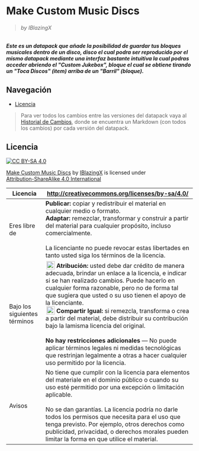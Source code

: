 [changelog-url]: https://github.com/IBlazingX/-Minecraft-Make-Custom-Music-Discs/tree/main/changelog

# Make Custom Music Discs
> ###### by IBlazingX

##### Este es un datapack que añade la posibilidad de guardar tus bloques musicales dentro de un disco, disco el cual podra ser reproducido por el mismo datapack mediante una interfaz bastante intuitiva la cual podras acceder abriendo el "Custom Jukebox", bloque el cual se obtiene tirando un "Toca Discos" (item) arriba de un "Barril" (bloque).

## Navegación
- [Licencia](#licencia)

> Para ver todos los cambios entre las versiones del datapack vaya al [Historial de Cambios](changelog-url), donde se encuentra un Markdown (con todos los cambios) por cada versión del datapack.

## Licencia
[![CC BY-SA 4.0][cc-by-sa-image]][cc-by-sa]

<p xmlns:cc="http://creativecommons.org/ns#" xmlns:dct="http://purl.org/dc/terms/"><a property="dct:title" rel="cc:attributionURL" href="https://github.com/IBlazingX/-Minecraft-Make-Custom-Music-Discs">Make Custom Music Discs</a> by <a rel="cc:attributionURL dct:creator" property="cc:attributionName" href="https://github.com/IBlazingX">IBlazingX</a> is licensed under <a href="http://creativecommons.org/licenses/by-sa/4.0/?ref=chooser-v1" target="_blank" rel="license noopener noreferrer" style="display:inline-block;">Attribution-ShareAlike 4.0 International</a></p>


[cc-by-sa]: http://creativecommons.org/licenses/by-sa/4.0/
[cc-by-sa-image]: https://licensebuttons.net/l/by-sa/4.0/88x31.png

| Licencia | http://creativecommons.org/licenses/by-sa/4.0/ |
| ------------ | ------------ |
| Eres libre de |  **Publicar:** copiar y redistribuir el material en cualquier medio o formato.<br>**Adaptar:** remezclar, transformar y construir a partir del material para cualquier propósito, incluso comercialmente.<br><br>La licenciante no puede revocar estas libertades en tanto usted siga los términos de la licencia. |
| Bajo los siguientes términos | <img style="height:22px!important;margin-left:3px;vertical-align:text-bottom;" src="https://mirrors.creativecommons.org/presskit/icons/by.svg?ref=chooser-v1"> **Atribución:** usted debe dar crédito de manera adecuada, brindar un enlace a la licencia, e indicar si se han realizado cambios. Puede hacerlo en cualquier forma razonable, pero no de forma tal que sugiera que usted o su uso tienen el apoyo de la licenciante.<br><img style="height:22px!important;margin-left:3px;vertical-align:text-bottom;" src="https://mirrors.creativecommons.org/presskit/icons/sa.svg?ref=chooser-v1"> **Compartir Igual:** si remezcla, transforma o crea a partir del material, debe distribuir su contribución bajo la lamisma licencia del original.<br><br>**No hay restricciones adicionales** — No puede aplicar términos legales ni medidas tecnológicas que restrinjan legalmente a otras a hacer cualquier uso permitido por la licencia. |
| Avisos | No tiene que cumplir con la licencia para elementos del materiale en el dominio público o cuando su uso esté permitido por una excepción o limitación aplicable.<br><br></brNo>No se dan garantías. La licencia podría no darle todos los permisos que necesita para el uso que tenga previsto. Por ejemplo, otros derechos como publicidad, privacidad, o derechos morales pueden limitar la forma en que utilice el material. |
